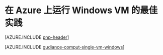<properties
 pageTitle="Windows VM 的最佳实践 | Azure"
 description="提供有关在 Azure 中运行 Windows 虚拟机的最佳实践的信息。"
 services="virtual-machines-windows"
 documentationCenter=""
 authors="mikewasson"
 manager=""
 editor=""
 tags="azure-resource-manager"/>

<tags
	ms.service="virtual-machines-windows"
	ms.date="06/29/2016"
	wacn.date="08/08/2016"/>
 


# 在 Azure 上运行 Windows VM 的最佳实践

[AZURE.INCLUDE [pnp-header](../../includes/guidance-pnp-header-include.md)]

[AZURE.INCLUDE [gudiance-comput-single-vm-windows](../../includes/guidance-compute-single-vm-windows.md)]

<!---HONumber=Mooncake_0801_2016-->